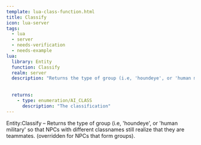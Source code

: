 ```yaml
---
template: lua-class-function.html
title: Classify
icon: lua-server
tags:
  - lua
  - server
  - needs-verification
  - needs-example
lua:
  library: Entity
  function: Classify
  realm: server
  description: "Returns the type of group (i.e, 'houndeye', or 'human military' so that NPCs with different classnames still realize that they are teammates. (overridden for NPCs that form groups)."
  
  
  returns:
    - type: enumeration/AI_CLASS
      description: "The classification"
---
```


<div class="lua__search__keywords">
Entity:Classify &#x2013; Returns the type of group (i.e, 'houndeye', or 'human military' so that NPCs with different classnames still realize that they are teammates. (overridden for NPCs that form groups).
</div>
